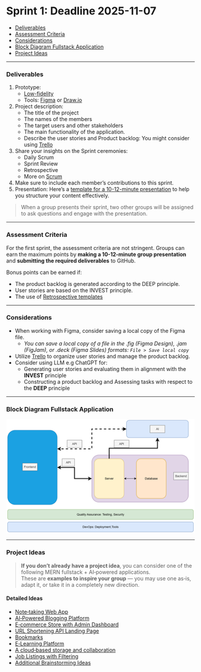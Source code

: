 # Sprint 1: Deadline 2025-11-07


- [Deliverables](#deliverables)
- [Assessment Criteria](#assessment-criteria)
- [Considerations](#considerations)
- [Block Diagram Fullstack Application](#block-diagram-fullstack-application)
- [Project Ideas](#project-ideas)


---

### Deliverables

1. Prototype:
   - [Low-fidelity]
   - Tools: [Figma](https://www.figma.com/) or [Draw.io](https://app.diagrams.net/) 
2. Project description:
   - The title of the project
   - The names of the members
   - The target users and other stakeholders
   - The main functionality of the application.
   - Describe the user stories and Product backlog: You might consider using [Trello](https://trello.com/) 
3. Share your insights on the Sprint ceremonies:
   - Daily Scrum
   - Sprint Review
   - Retrospective
   - More on [Scrum](https://www.scrum.org/learning-series/what-is-scrum/)
4. Make sure to include each member’s contributions to this sprint.
5. Presentation: Here’s a [template for a 10-12-minute presentation](./ppt-template1.md) to help you structure your content effectively.

> When a group presents their sprint, two other groups will be assigned to ask questions and engage with the presentation.

----

### Assessment Criteria 

For the first sprint, the assessment criteria are not stringent. Groups can earn the maximum points by **making a 10-12-minute group presentation** and **submitting the required deliverables** to GitHub.

Bonus points can be earned if:
- The product backlog is generated according to the DEEP principle.
- User stories are based on the INVEST principle.
- The use of [Retrospective templates](https://agilebox.app/blog/4ls-retrospective/)

----

### Considerations

- When working with Figma, consider saving a local copy of the Figma file.
  - *You can save a local copy of a file in the .fig (Figma Design), .jam (FigJam), or .deck (Figma Slides) formats: `File > Save local copy `*
- Utilize [Trello](https://trello.com/) to organize user stories and manage the product backlog.
- Consider using LLM e.g ChatGPT for:
  - Generating user stories and evaluating them in alignment with the **INVEST** principle
  - Constructing a product backlog and Assessing tasks with respect to the **DEEP** principle

----

### Block Diagram Fullstack Application

![](./img/fullsatck-AI-.png)


---

### Project Ideas

> **If you don’t already have a project idea**, you can consider one of the following MERN fullstack + AI‑powered applications.  
> These are **examples to inspire your group** — you may use one as‑is, adapt it, or take it in a completely new direction.

#### Detailed Ideas

- [Note‑taking Web App](./ideas/note.md)
- [AI‑Powered Blogging Platform](./ideas/blog.md)
- [E‑commerce Store with Admin Dashboard](./ideas/e-commerce.md)
- [URL Shortening API Landing Page](./ideas/url.md)
- [Bookmarks](./ideas/bookmarks.md)
- [E‑Learning Platform](./ideas/e-learning.md)
- [A cloud‑based storage and collaboration](./ideas/fylo.md)
- [Job Listings with Filtering](./ideas/jobs.md)
- [Additional Brainstorming Ideas](./ideas/other.md)


[Low-fidelity]:https://www.invisionapp.com/inside-design/low-fi-vs-hi-fi-prototyping/ 


<!-- 
user stories referred to as tickets:
https://www.jacobparis.com/content/agile-ticketing 
-->

<!-- 
- **AI Job Board & Career Assistant**: Develop a **MERN job board platform** where employers post jobs and seekers apply. Add **LLM API features** like resume/job matching, AI-generated resume improvement suggestions, and an interview-prep chatbot. 
-->